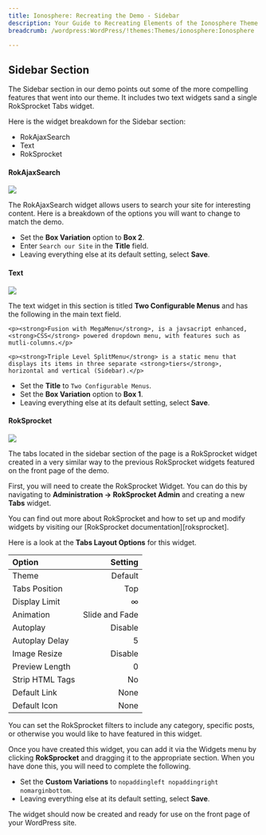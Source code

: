 ```yaml
---
title: Ionosphere: Recreating the Demo - Sidebar
description: Your Guide to Recreating Elements of the Ionosphere Theme for WordPress
breadcrumb: /wordpress:WordPress/!themes:Themes/ionosphere:Ionosphere

---
```


Sidebar Section
-----
The Sidebar section in our demo points out some of the more compelling features that went into our theme. It includes two text widgets sand a single RokSprocket Tabs widget.

Here is the widget breakdown for the Sidebar section:

* RokAjaxSearch
* Text
* RokSprocket

#### RokAjaxSearch
![][demo1]

The RokAjaxSearch widget allows users to search your site for interesting content. Here is a breakdown of the options you will want to change to match the demo.

* Set the **Box Variation** option to **Box 2**.
* Enter `Search our Site` in the **Title** field.
* Leaving everything else at its default setting, select **Save**.

#### Text
![][demo2]

The text widget in this section is titled **Two Configurable Menus** and has the following in the main text field.

~~~
<p><strong>Fusion with MegaMenu</strong>, is a javsacript enhanced, <strong>CSS</strong> powered dropdown menu, with features such as mutli-columns.</p>

<p><strong>Triple Level SplitMenu</strong> is a static menu that displays its items in three separate <strong>tiers</strong>, horizontal and vertical (Sidebar).</p>
~~~

* Set the **Title** to `Two Configurable Menus`.
* Set the **Box Variation** option to **Box 1**.
* Leaving everything else at its default setting, select **Save**.

#### RokSprocket
![][demo3]

The tabs located in the sidebar section of the page is a RokSprocket widget created in a very similar way to the previous RokSprocket widgets featured on the front page of the demo.

First, you will need to create the RokSprocket Widget. You can do this by navigating to **Administration -> RokSprocket Admin** and creating a new **Tabs** widget. 

You can find out more about RokSprocket and how to set up and modify widgets by visiting our [RokSprocket documentation][roksprocket].

Here is a look at the **Tabs Layout Options** for this widget.

| Option          |        Setting |  
| :-------------- | -------------: |  
| Theme           |        Default |  
| Tabs Position   |            Top |  
| Display Limit   |              ∞ |  
| Animation       | Slide and Fade |  
| Autoplay        |        Disable |  
| Autoplay Delay  |              5 |  
| Image Resize    |        Disable |  
| Preview Length  |              0 |  
| Strip HTML Tags |             No |  
| Default Link    |           None |  
| Default Icon    |           None |  

You can set the RokSprocket filters to include any category, specific posts, or otherwise you would like to have featured in this widget.

Once you have created this widget, you can add it via the Widgets menu by clicking **RokSprocket** and dragging it to the appropriate section. When you have done this, you will need to complete the following.

* Set the **Custom Variations** to `nopaddingleft nopaddingright nomarginbottom`.
* Leaving everything else at its default setting, select **Save**.

The widget should now be created and ready for use on the front page of your WordPress site.

[demo1]: assets/demo_6.jpeg
[demo2]: assets/demo_7.jpeg
[demo3]: assets/demo_9.jpeg